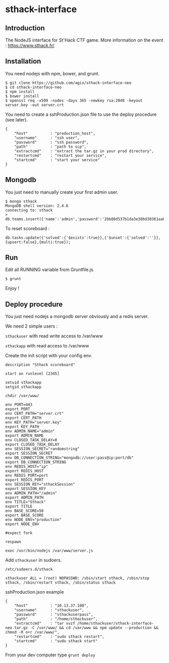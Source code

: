 sthack-interface
================

Introduction
--------------------
The NodeJS interface for St'Hack CTF game.
More information on the  event : https://www.sthack.fr/

Installation
--------------------
You need nodejs with npm, bower, and grunt.

```
$ git clone https://github.com/agix/sthack-interface-neo
$ cd sthack-interface-neo
$ npm install
$ bower install
$ openssl req -x509 -nodes -days 365 -newkey rsa:2048 -keyout server.key -out server.crt
```

You need to create a sshProduction.json file to use the deploy procedure (see later).

```
{
    "host"          : "production_host",
    "username"      : "ssh user",
    "password"      : "ssh password",
    "path"          : "path to scp",
    "extractcmd"    : "extract the tar.gz in your prod directory",
    "restartcmd"    : "restart your service",
    "startcmd"      : "start your service"
}
```

Mongodb
--------------------
You just need to manually create your first admin user.
```
$ mongo sthack
MongoDB shell version: 2.4.6
connecting to: sthack
> db.teams.insert({'name':'admin','password':'2bb80d537b1da3e38bd30361aa855686bde0eacd7162fef6a25fe97bf527a25b'})
```

To reset scoreboard :

```
db.tasks.update({'solved':{'$exists':true}},{'$unset':{'solved':''}},{upsert:false},{multi:true});
```

Run
--------------------
Edit all RUNNING variable from Gruntfile.js.

```
$ grunt
```
Enjoy !


Deploy procedure
--------------------
You just need nodejs a mongodb server obviously and a redis server.

We need 2 simple users :

`sthackuser` with read write access to /var/www

`sthackapp` with read access to /var/www

Create the init script with your config env.

```
description "Sthack scoreboard"

start on runlevel [2345]

setuid sthackapp
setgid sthackapp

chdir /var/www/

env PORT=443
export PORT
env CERT_PATH="server.crt"
export CERT_PATH
env KEY_PATH="server.key"
export KEY_PATH
env ADMIN_NAME="admin"
export ADMIN_NAME
env CLOSED_TASK_DELAY=0
export CLOSED_TASK_DELAY
env SESSION_SECRET="randomstring"
export SESSION_SECRET
env DB_CONNECTION_STRING="mongodb://user:pass@ip:port/db"
export DB_CONNECTION_STRING
env REDIS_HOST="ip"
export REDIS_HOST
env REDIS_PORT=port
export REDIS_PORT
env SESSION_KEY="sthackSession"
export SESSION_KEY
env ADMIN_PATH="/admin"
export ADMIN_PATH
env TITLE="Sthack"
export TITLE
env BASE_SCORE=50
export BASE_SCORE
env NODE_ENV="production"
export NODE_ENV

#expect fork

respawn

exec /usr/bin/nodejs /var/www/server.js
```
Add `sthackuser` in sudoers.

`/etc/sudoers.d/sthack`

```
sthackuser ALL = (root) NOPASSWD: /sbin/start sthack, /sbin/stop sthack, /sbin/restart sthack, /sbin/status sthack
```

sshProduction.json example
```
{
    "host"          : "10.13.37.100",
    "username"      : "sthackuser",
    "password"      : "sthackuserpass",
    "path"          : "/home/sthackuser",
    "extractcmd"    : "tar xvzf /home/sthackuser/sthack-interface-neo.tar.gz -C /var/www/ && cd /var/www && npm update --production && chmod -R o+r /var/www/",
    "restartcmd"    : "sudo sthack restart",
    "startcmd"      : "sudo sthack start"
}
```

From your dev computer type `grunt deploy`
